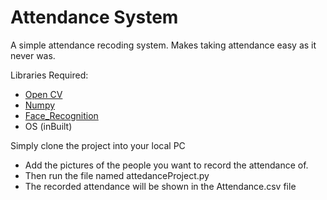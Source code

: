 # Attendance System
A simple attendance recoding system. Makes taking attendance easy as it never was.

Libraries Required:
 * [Open CV](https://pypi.org/project/opencv-python/)
 * [Numpy](https://numpy.org/install/)
 * [Face_Recognition](https://pypi.org/project/face-recognition/)
 * OS (inBuilt)

Simply clone the project into your local PC
  * Add the pictures of the people you want to record the attendance of.
  * Then run the file named attedanceProject.py
  * The recorded attendance will be shown in the Attendance.csv file
